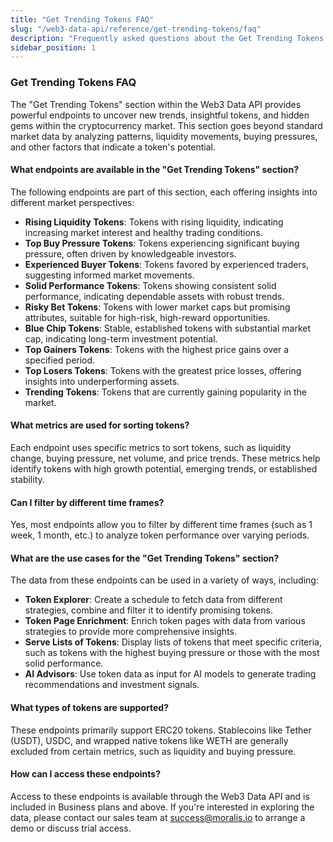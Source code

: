```yaml
---
title: "Get Trending Tokens FAQ"
slug: "/web3-data-api/reference/get-trending-tokens/faq"
description: "Frequently asked questions about the Get Trending Tokens section in the Web3 Data API."
sidebar_position: 1
---
```


### Get Trending Tokens FAQ

The "Get Trending Tokens" section within the Web3 Data API provides powerful endpoints to uncover new trends, insightful tokens, and hidden gems within the cryptocurrency market. This section goes beyond standard market data by analyzing patterns, liquidity movements, buying pressures, and other factors that indicate a token's potential.

#### What endpoints are available in the "Get Trending Tokens" section?

The following endpoints are part of this section, each offering insights into different market perspectives:

- **Rising Liquidity Tokens**: Tokens with rising liquidity, indicating increasing market interest and healthy trading conditions.
- **Top Buy Pressure Tokens**: Tokens experiencing significant buying pressure, often driven by knowledgeable investors.
- **Experienced Buyer Tokens**: Tokens favored by experienced traders, suggesting informed market movements.
- **Solid Performance Tokens**: Tokens showing consistent solid performance, indicating dependable assets with robust trends.
- **Risky Bet Tokens**: Tokens with lower market caps but promising attributes, suitable for high-risk, high-reward opportunities.
- **Blue Chip Tokens**: Stable, established tokens with substantial market cap, indicating long-term investment potential.
- **Top Gainers Tokens**: Tokens with the highest price gains over a specified period.
- **Top Losers Tokens**: Tokens with the greatest price losses, offering insights into underperforming assets.
- **Trending Tokens**: Tokens that are currently gaining popularity in the market.

#### What metrics are used for sorting tokens?

Each endpoint uses specific metrics to sort tokens, such as liquidity change, buying pressure, net volume, and price trends. These metrics help identify tokens with high growth potential, emerging trends, or established stability.

#### Can I filter by different time frames?

Yes, most endpoints allow you to filter by different time frames (such as 1 week, 1 month, etc.) to analyze token performance over varying periods.

#### What are the use cases for the "Get Trending Tokens" section?

The data from these endpoints can be used in a variety of ways, including:

- **Token Explorer**: Create a schedule to fetch data from different strategies, combine and filter it to identify promising tokens.
- **Token Page Enrichment**: Enrich token pages with data from various strategies to provide more comprehensive insights.
- **Serve Lists of Tokens**: Display lists of tokens that meet specific criteria, such as tokens with the highest buying pressure or those with the most solid performance.
- **AI Advisors**: Use token data as input for AI models to generate trading recommendations and investment signals.

#### What types of tokens are supported?

These endpoints primarily support ERC20 tokens. Stablecoins like Tether (USDT), USDC, and wrapped native tokens like WETH are generally excluded from certain metrics, such as liquidity and buying pressure.

#### How can I access these endpoints?

Access to these endpoints is available through the Web3 Data API and is included in Business plans and above. If you're interested in exploring the data, please contact our sales team at success@moralis.io to arrange a demo or discuss trial access.
